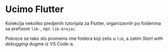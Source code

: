 # Ucimo Flutter

Kolekcija nekoliko predjenih tutorijala za Flutter, organizavnih po folderima sa prefixom `lib-`, npr. `lib-brojac`. 

Pokrece se tako sto promenis ime foldera koji zelis u `lib`, a zatim *Start with debugging* dugme iz VS Code-a.
